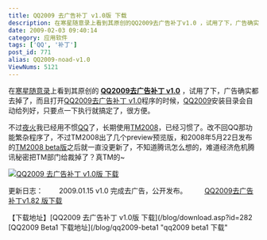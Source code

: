 ```yaml
---
title: QQ2009 去广告补丁 v1.0版 下载
description: 在寒星随意录上看到其原创的QQ2009去广告补丁v1.0 ，试用了下，广告确实都去掉了，而且打开QQ2009去广告补丁v1.0程序的时候，QQ2009安装目录会自动给列好，只要点一下执行就搞定了，很方便。不过夜火我已经用不惯QQ了，长期使用TM2008，已经习惯了。改不回QQ那功能繁杂程序了，不过TM2008出了几个preview预览版，和2008年5月22日发布的TM2008beta版之后就一直没更新了，不知道腾讯怎么想的，难道经济危机腾讯秘密把TM部门给裁掉了？真TM的~
date: 2009-02-03 09:40:14
category: 应用软件
tags: ['QQ', '补丁']
post_id: 771
alias: QQ2009-noad-v1.0
ViewNums: 5121
---
```


在[寒星随意录](http://www.hxlive.cn/)上看到其原创的 [**QQ2009去广告补丁 v1.0**](/blog/qq2009-noad-v10) ，试用了下，广告确实都去掉了，而且打开[QQ2009去广告补丁 v1.0](/blog/qq2009-noad-v10)程序的时候，[QQ2009](/blog/qq2009-beta1)安装目录会自动给列好，只要点一下执行就搞定了，很方便。

不过[夜火](/blog/)我已经用不惯[QQ](/tags/QQ)了，长期使用[TM2008](/blog/tm2008-beta)，已经习惯了。改不回QQ那功能繁杂程序了，不过TM2008出了几个preview预览版，和2008年5月22日发布的[TM2008 beta版](/blog/tm2008-beta)之后就一直没更新了，不知道腾讯怎么想的，难道经济危机腾讯秘密把TM部门给裁掉了？真TM的~

[![QQ2009 去广告补丁 v1.0版 下载](http://www.hxlive.cn/pic/t-0358.png)](/blog/qq2009-noad-v10)

更新日志：
　　2009.01.15 v1.0 完成去广告，公开发布。
        [QQ2009去广告补丁v1.82 版下载](/blog/qq2009-noad-v182)

【下载地址】[QQ2009 去广告补丁 v1.0版 下载](/blog/download.asp?id=282
[QQ2009 Beta1 下载地址](/blog/qq2009-beta1 "qq2009 beta1 下载"

